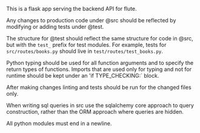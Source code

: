 This is a flask app serving the backend API for flute. 

Any changes to production code under @src should be reflected by modifying or adding tests under @test.

The structure for @test should reflect the same structure for code in @src, but with the `test_` prefix for test modules. For example, tests for `src/routes/books.py` should live in `test/routes/test_books.py`. 

Python typing should be used for all function arguments and to specify the return types of functions. Imports that are used only for typing and not for runtime should be kept under an 'if TYPE_CHECKING:` block.

After making changes linting and tests should be run for the changed files only. 

When writing sql queries in src use the sqlalchemy core approach to query construction, rather than the ORM approach where queries are hidden. 

All python modules must end in a newline.
